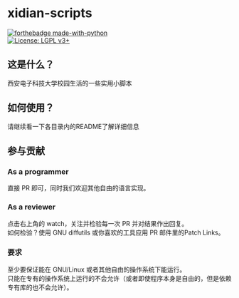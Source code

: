 # xidian-scripts
[![forthebadge made-with-python](http://ForTheBadge.com/images/badges/made-with-python.svg)](https://www.python.org/)  
[![License: LGPL v3+](https://img.shields.io/badge/License-LGPL%20v3-blue.svg)](https://www.gnu.org/licenses/lgpl-3.0)

## 这是什么？
西安电子科技大学校园生活的一些实用小脚本  

## 如何使用？
请继续看一下各目录内的README了解详细信息  

## 参与贡献
### As a programmer
直接 PR 即可，同时我们欢迎其他自由的语言实现。  
### As a reviewer
点击右上角的 watch，关注并检验每一次 PR 并对结果作出回复。  
如何检验？使用 GNU diffutils 或你喜欢的工具应用 PR 邮件里的Patch Links。  
### 要求
至少要保证能在 GNU/Linux 或者其他自由的操作系统下能运行。  
只能在专有的操作系统上运行的不会允许（或者即使程序本身是自由的，但是依赖专有库的也不会允许）。
